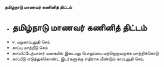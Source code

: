 **தமிழ்நாடு மாணவர் கணினித் திட்டம்**
- # தமிழ்நாடு மாணவர் கணினித் திட்டம்
- v. மறுகாப்புறுதி செய்
- காப்பு மாற்றீடு செய்
- காப்பீட்டேற்பாளர் வகையில் இடையுறு பொறுப்பை மற்றொருவருக்க மாற்றிக்கொடு
- காப்பீடு எடுத்துக்கொண்ட இடர்களுக்கு எதிராக மீண்டும் காப்புறுதி செய்.


